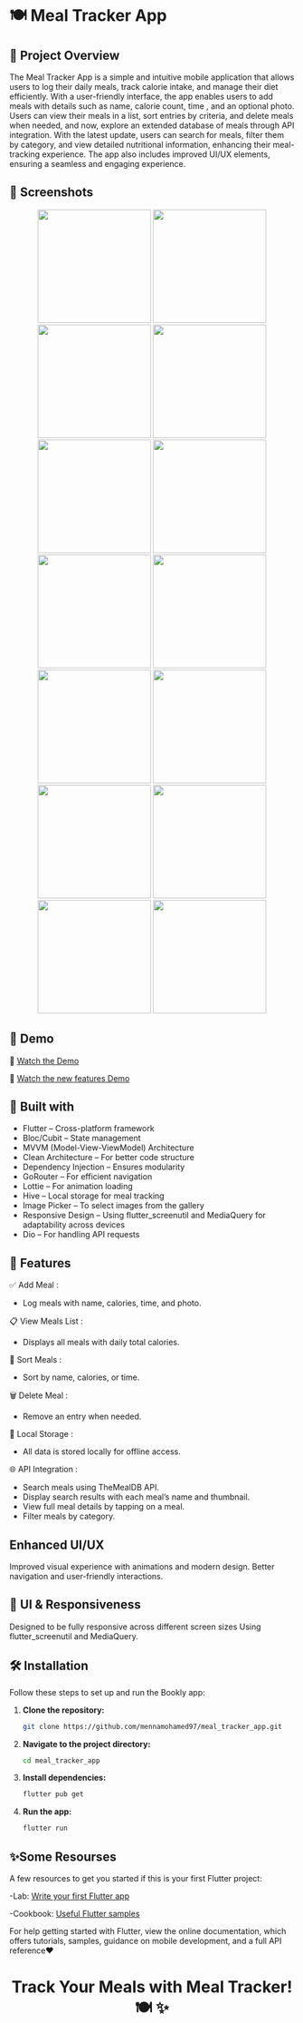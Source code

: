 # 🍽️ Meal Tracker App

## 🚀 Project Overview
The Meal Tracker App is a simple and intuitive mobile application that allows users to log their daily meals, track calorie intake, and manage their diet efficiently. With a user-friendly interface, the app enables users to add meals with details such as name, calorie count, time , and an optional photo. Users can view their meals in a list, sort entries by criteria, and delete meals when needed, and now, explore an extended database of meals through API integration. With the latest update, users can search for meals, filter them by category, and view detailed nutritional information, enhancing their meal-tracking experience. The app also includes improved UI/UX elements, ensuring a seamless and engaging experience.


## 🌟 Screenshots

<p align="center">
  <img src="assets/readme/1.jpeg" width="200" />
  <img src="assets/readme/2.jpeg" width="200" />
  <img src="assets/readme/3.jpeg" width="200" />
  <img src="assets/readme/4.jpeg" width="200" />
  <img src="assets/readme/5.jpeg" width="200" />
  <img src="assets/readme/6.jpeg" width="200" />
  <img src="assets/readme/7.jpeg" width="200" />
  <img src="assets/readme/8.jpeg" width="200" />
  <img src="assets/readme/9.jpeg" width="200" />
  <img src="assets/readme/10.jpeg" width="200" />
  <img src="assets/readme/11.jpeg" width="200" />
  <img src="assets/readme/12.jpeg" width="200" />
  <img src="assets/readme/13.jpeg" width="200" />
  <img src="assets/readme/14.jpeg" width="200" />
</p>

## 🎥 Demo  
🔗 [Watch the Demo](https://drive.google.com/file/d/1so451X_0O_l5tb6pg3726EUioJM_oox2/view?usp=sharing)

🔗 [Watch the new features Demo](https://drive.google.com/file/d/1t6PXFLhtor7-QhywsoeAwOlp0VPOU2o0/view?usp=sharing)
 
## 🔧 Built with

- Flutter – Cross-platform framework
- Bloc/Cubit – State management
- MVVM (Model-View-ViewModel) Architecture
- Clean Architecture – For better code structure
- Dependency Injection – Ensures modularity
- GoRouter – For efficient navigation
- Lottie – For animation loading
- Hive – Local storage for meal tracking
- Image Picker – To select images from the gallery
- Responsive Design – Using flutter_screenutil and MediaQuery for adaptability across devices
- Dio – For handling API requests


## 🎯 Features

✅ Add Meal :

- Log meals with name, calories, time, and photo.

📋 View Meals List :

- Displays all meals with daily total calories.

🔄 Sort Meals :

- Sort by name, calories, or time.

🗑️ Delete Meal :

- Remove an entry when needed.

💾 Local Storage :

- All data is stored locally for offline access.

🌐 API Integration :

- Search meals using TheMealDB API.
- Display search results with each meal’s name and thumbnail.
- View full meal details by tapping on a meal.
- Filter meals by category.

## Enhanced UI/UX

Improved visual experience with animations and modern design.
Better navigation and user-friendly interactions.

## 📱 UI & Responsiveness
Designed to be fully responsive across different screen sizes Using flutter_screenutil and MediaQuery.

## 🛠 Installation

Follow these steps to set up and run the Bookly app:

1. **Clone the repository:**
   ```sh
   git clone https://github.com/mennamohamed97/meal_tracker_app.git
   ```

2. **Navigate to the project directory:**
   ```sh
   cd meal_tracker_app
   ```

3. **Install dependencies:**
   ```sh
   flutter pub get
   ```

4. **Run the app:**
   ```sh
   flutter run
   ```


## ✨Some Resourses

A few resources to get you started if this is your first Flutter project:

-Lab: [Write your first Flutter app](https://docs.flutter.dev/get-started/codelab)

-Cookbook: [Useful Flutter samples](https://docs.flutter.dev/cookbook)

For help getting started with Flutter, view the online documentation, which offers tutorials, samples, guidance on mobile development, and a full API reference❤️


<div align="center">

# **Track Your Meals with Meal Tracker! 🍽️ ✨**

</div>

